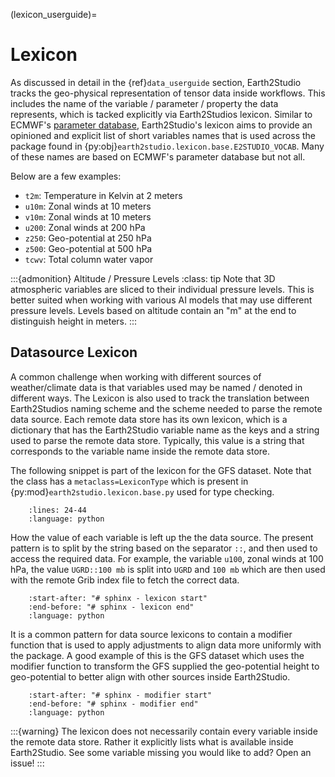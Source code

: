 (lexicon_userguide)=

# Lexicon

As discussed in detail in the {ref}`data_userguide` section, Earth2Studio tracks the
geo-physical representation of tensor data inside workflows.
This includes the name of the variable / parameter / property the data represents, which
is tacked explicitly via Earth2Studios lexicon.
Similar to ECMWF's [parameter database](https://codes.ecmwf.int/grib/param-db/),
Earth2Studio's lexicon aims to provide an opinioned and explicit list of short variables
names that is used across the package found in {py:obj}`earth2studio.lexicon.base.E2STUDIO_VOCAB`.
Many of these names are based on ECMWF's parameter database but not all.

Below are a few examples:

- `t2m`: Temperature in Kelvin at 2 meters
- `u10m`: Zonal winds at 10 meters
- `v10m`: Zonal winds at 10 meters
- `u200`: Zonal winds at 200 hPa
- `z250`: Geo-potential at 250 hPa
- `z500`: Geo-potential at 500 hPa
- `tcwv`: Total column water vapor

:::{admonition} Altitude / Pressure Levels
:class: tip
Note that 3D atmospheric variables are sliced to their individual pressure levels.
This is better suited when working with various AI models that may use different
pressure levels.
Levels based on altitude contain an "m" at the end to distinguish height in meters.
:::

## Datasource Lexicon

A common challenge when working with different sources of weather/climate data is that
variables used may be named / denoted in different ways.
The Lexicon is also used to track the translation between Earth2Studios naming scheme
and the scheme needed to parse the remote data source.
Each remote data store has its own lexicon, which is a dictionary that has the
Earth2Studio variable name as the keys and a string used to parse the remote data store.
Typically, this value is a string that corresponds to the variable name inside the remote
data store.

The following snippet is part of the lexicon for the GFS dataset.
Note that the class has a `metaclass=LexiconType` which is present in
{py:mod}`earth2studio.lexicon.base.py` used for type checking.

```{literalinclude} ../../../earth2studio/lexicon/gfs.py
    :lines: 24-44
    :language: python
```

How the value of each variable is left up the the data source.
The present pattern is to split by the string based on the separator `::`, and then used
to access the required data.
For example, the variable `u100`, zonal winds at 100 hPa, the value `UGRD::100 mb` is
split into `UGRD` and `100 mb` which are then used with the remote Grib index file to
fetch the correct data.

```{literalinclude} ../../../earth2studio/data/gfs.py
    :start-after: "# sphinx - lexicon start"
    :end-before: "# sphinx - lexicon end"
    :language: python
```

It is a common pattern for data source lexicons to contain a modifier function that is
used to apply adjustments to align data more uniformly with the package.
A good example of this is the GFS dataset which uses the modifier function to transform
the GFS supplied the geo-potential height to geo-potential to better align with other
sources inside Earth2Studio.

```{literalinclude} ../../../earth2studio/lexicon/gfs.py
    :start-after: "# sphinx - modifier start"
    :end-before: "# sphinx - modifier end"
    :language: python
```

:::{warning}
The lexicon does not necessarily contain every variable inside the remote data store.
Rather it explicitly lists what is available inside Earth2Studio. See some variable
missing you would like to add? Open an issue!
:::

